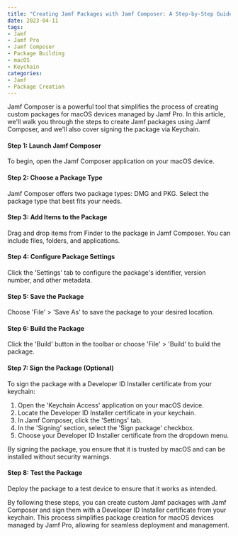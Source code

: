 ```yaml
---
title: "Creating Jamf Packages with Jamf Composer: A Step-by-Step Guide"
date: 2023-04-11
tags: 
- Jamf
- Jamf Pro
- Jamf Composer
- Package Building
- macOS
- Keychain
categories: 
- Jamf
- Package Creation
---
```

Jamf Composer is a powerful tool that simplifies the process of creating custom packages for macOS devices managed by Jamf Pro. In this article, we'll walk you through the steps to create Jamf packages using Jamf Composer, and we'll also cover signing the package via Keychain.

#### Step 1: Launch Jamf Composer

To begin, open the Jamf Composer application on your macOS device.

#### Step 2: Choose a Package Type

Jamf Composer offers two package types: DMG and PKG. Select the package type that best fits your needs.

#### Step 3: Add Items to the Package

Drag and drop items from Finder to the package in Jamf Composer. You can include files, folders, and applications.

#### Step 4: Configure Package Settings

Click the 'Settings' tab to configure the package's identifier, version number, and other metadata.

#### Step 5: Save the Package

Choose 'File' > 'Save As' to save the package to your desired location.

#### Step 6: Build the Package

Click the 'Build' button in the toolbar or choose 'File' > 'Build' to build the package.

#### Step 7: Sign the Package (Optional)

To sign the package with a Developer ID Installer certificate from your keychain:

1. Open the 'Keychain Access' application on your macOS device.
2. Locate the Developer ID Installer certificate in your keychain.
3. In Jamf Composer, click the 'Settings' tab.
4. In the 'Signing' section, select the 'Sign package' checkbox.
5. Choose your Developer ID Installer certificate from the dropdown menu.

By signing the package, you ensure that it is trusted by macOS and can be installed without security warnings.

#### Step 8: Test the Package

Deploy the package to a test device to ensure that it works as intended.

By following these steps, you can create custom Jamf packages with Jamf Composer and sign them with a Developer ID Installer certificate from your keychain. This process simplifies package creation for macOS devices managed by Jamf Pro, allowing for seamless deployment and management.
